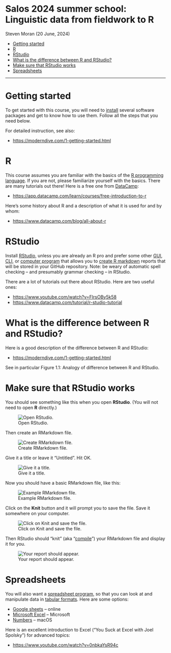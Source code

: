 Salos 2024 summer school: Linguistic data from fieldwork to R
================
Steven Moran
(20 June, 2024)

- [Getting started](#getting-started)
- [R](#r)
- [RStudio](#rstudio)
- [What is the difference between R and
  RStudio?](#what-is-the-difference-between-r-and-rstudio)
- [Make sure that RStudio works](#make-sure-that-rstudio-works)
- [Spreadsheets](#spreadsheets)

------------------------------------------------------------------------

<!-- https://www.academiasalensis.org/en/conference-and-summer-school/2024-summer-school/ 
&#10;- basic tidyverse
- i/o
- select, filter, summarize
- visualize
- basic stats
&#10;-->

# Getting started

To get started with this course, you will need to
[install](https://en.wikipedia.org/wiki/Installation_(computer_programs))
several software packages and get to know how to use them. Follow all
the steps that you need below.

For detailed instruction, see also:

- <https://moderndive.com/1-getting-started.html>

# R

This course assumes you are familiar with the basics of the [R
programming
language](https://en.wikipedia.org/wiki/R_(programming_language)). If
you are not, please familiarize yourself with the basics. There are many
tutorials out there! Here is a free one from
[DataCamp](https://www.datacamp.com):

- <https://app.datacamp.com/learn/courses/free-introduction-to-r>

Here’s some history about R and a description of what it is used for and
by whom:

- <https://www.datacamp.com/blog/all-about-r>

# RStudio

Install [RStudio](https://www.rstudio.com), unless you are already an R
pro and prefer some other
[GUI](https://en.wikipedia.org/wiki/Graphical_user_interface),
[CLI](https://en.wikipedia.org/wiki/Command-line_interface), or
[computer program](https://en.wikipedia.org/wiki/Computer_program) that
allows you to [create R
markdown](https://rmarkdown.rstudio.com/authoring_quick_tour.html)
reports that will be stored in your GitHub repository. Note: be weary of
automatic spell checking – and presumably grammar checking – in RStudio.

There are a lot of tutorials out there about RStudio. Here are two
useful ones:

- <https://www.youtube.com/watch?v=FIrsOBy5k58>
- <https://www.datacamp.com/tutorial/r-studio-tutorial>

# What is the difference between R and RStudio?

Here is a good description of the difference between R and RStudio:

- <https://moderndive.com/1-getting-started.html>

See in particular Figure 1.1: Analogy of difference between R and
RStudio.

# Make sure that RStudio works

You should see something like this when you open **RStudio**. (You will
not need to open **R** directly.)

<figure>
<img src="figures/1.png" alt="Open RStudio." />
<figcaption aria-hidden="true">Open RStudio.</figcaption>
</figure>

Then create an RMarkdown file.

<figure>
<img src="figures/2.png" alt="Create RMarkdown file." />
<figcaption aria-hidden="true">Create RMarkdown file.</figcaption>
</figure>

Give it a title or leave it “Untitled”. Hit OK.

<figure>
<img src="figures/3.png" alt="Give it a title." />
<figcaption aria-hidden="true">Give it a title.</figcaption>
</figure>

Now you should have a basic RMarkdown file, like this:

<figure>
<img src="figures/4.png" alt="Example RMarkdown file." />
<figcaption aria-hidden="true">Example RMarkdown file.</figcaption>
</figure>

Click on the **Knit** button and it will prompt you to save the file.
Save it somewhere on your computer.

<figure>
<img src="figures/5.png" alt="Click on Knit and save the file." />
<figcaption aria-hidden="true">Click on Knit and save the
file.</figcaption>
</figure>

Then RStudio should “knit” (aka
“[compile](https://en.wikipedia.org/wiki/Compiler)”) your RMarkdown file
and display it for you.

<figure>
<img src="figures/6.png" alt="Your report should appear." />
<figcaption aria-hidden="true">Your report should appear.</figcaption>
</figure>

# Spreadsheets

You will also want a [spreadsheet
program](https://en.wikipedia.org/wiki/Spreadsheet), so that you can
look at and manipulate data in [tabular
formats](https://en.wikipedia.org/wiki/Table_(information)). Here are
some options:

- [Google
  sheets](https://docs.google.com/spreadsheets/u/0/?ec=asw-sheets-hero-goto)
  – online
- [Microsoft Excel](https://en.wikipedia.org/wiki/Microsoft_Excel) –
  Microsoft
- [Numbers](https://en.wikipedia.org/wiki/Numbers_(spreadsheet)) – macOS

Here is an excellent introduction to Excel (“You Suck at Excel with Joel
Spolsky”) for advanced topics:

- <https://www.youtube.com/watch?v=0nbkaYsR94c>

<!-- 
# Text editor (optional, but suggested)
&#10;You may need a good [text editor](https://en.wikipedia.org/wiki/Text_editor) to access and edit [plain text](https://en.wikipedia.org/wiki/Plain_text). Please try to understand the difference between plain text and so-called [rich text](https://en.wikipedia.org/wiki/Formatted_text). For example, a good text editor is not [Microsoft Word](https://en.wikipedia.org/wiki/Microsoft_Word) -- MS Word is a good rich text editor. Depending on your computer's [operating system](https://en.wikipedia.org/wiki/Operating_system), you might consider for example:
&#10;* [BBEdit](https://en.wikipedia.org/wiki/BBEdit): https://www.barebones.com/products/bbedit/ ([macOS](https://en.wikipedia.org/wiki/MacOS)) 
* [Notepad++](https://en.wikipedia.org/wiki/Notepad%2B%2B): https://notepad-plus-plus.org ([Microsoft Windows](https://en.wikipedia.org/wiki/Microsoft_Windows))
&#10;If you are using some form of [Linux](https://en.wikipedia.org/wiki/Linux) you probably already know what you're doing.
&#10;Note: there are many other plain text editor software programs out there. [LMGTFY](https://www.dictionary.com/e/slang/lmgtfy/):
&#10;* [https://www.google.com/search?&q=best+plain+text+editors](https://www.google.com/search?&q=best+plain+text+editors)
&#10;-->
